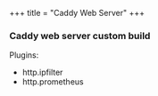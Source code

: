+++
title = "Caddy Web Server"
+++

### Caddy web server custom build

Plugins:

* http.ipfilter
* http.prometheus

